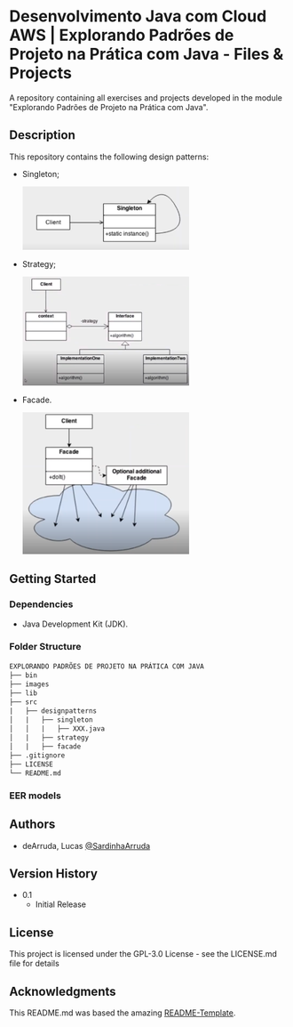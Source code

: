 # Desenvolvimento Java com Cloud AWS | Explorando Padrões de Projeto na Prática com Java - Files & Projects

A repository containing all exercises and projects developed in the module "Explorando Padrões de Projeto na Prática com Java". 

## Description

This repository contains the following design patterns:
- Singleton;

    <img src="./images/Singleton.PNG" alt="Singleton" width="300"/>

- Strategy;

    <img src="./images/Strategy.PNG" alt="Strategy" width="300"/>

- Facade.

    <img src="./images/Facade.PNG" alt="Facade" width="300"/>

## Getting Started

### Dependencies

* Java Development Kit (JDK).

### Folder Structure
````
EXPLORANDO PADRÕES DE PROJETO NA PRÁTICA COM JAVA
├── bin
├── images
├── lib
├── src
|   ├── designpatterns
│   |   ├── singleton
│   │   |   ├── XXX.java 
│   |   ├── strategy
│   |   ├── facade
├── .gitignore
├── LICENSE
└── README.md
````

### EER models

    
## Authors

 - deArruda, Lucas [@SardinhaArruda](https://twitter.com/SardinhaArruda)

## Version History

* 0.1
    * Initial Release

## License

This project is licensed under the GPL-3.0 License - see the LICENSE.md file for details

## Acknowledgments

This README.md was based the amazing [README-Template](https://gist.github.com/DomPizzie/7a5ff55ffa9081f2de27c315f5018afc).
